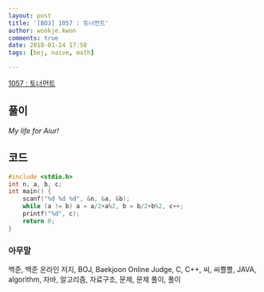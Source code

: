```yaml
---
layout: post
title: '[BOJ] 1057 : 토너먼트'
author: wookje.kwon
comments: true
date: 2018-01-24 17:50
tags: [boj, naive, math]

---
```


[1057 : 토너먼트](https://www.acmicpc.net/problem/1057)

## 풀이

*My life for Aiur!*

## 코드

```cpp
#include <stdio.h>
int n, a, b, c;
int main() {
    scanf("%d %d %d", &n, &a, &b);
    while (a != b) a = a/2+a%2, b = b/2+b%2, c++;
    printf("%d", c);
    return 0;
}
```

### 아무말  
백준, 백준 온라인 저지, BOJ, Baekjoon Online Judge, C, C++, 씨, 씨쁠쁠, JAVA, algorithm, 자바, 알고리즘, 자료구조, 문제, 문제 풀이, 풀이